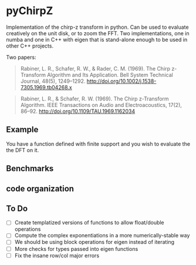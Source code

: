 # pyChirpZ

Implementation of the chirp-z transform in python. Can be used to
evaluate creatively on the unit disk, or to zoom the FFT. Two
implementations, one in numba and one in C++ with eigen that is
stand-alone enough to be used in other C++ projects.

Two papers:

> Rabiner, L. R., Schafer, R. W., & Rader, C. M. (1969). The Chirp
> z-Transform Algorithm and Its Application. Bell System Technical
> Journal, 48(5),
> 1249–1292. http://doi.org/10.1002/j.1538-7305.1969.tb04268.x

> Rabiner, L. R., & Schafer, R. W. (1969). The Chirp z-Transform
> Algorithm. IEEE Transactions on Audio and Electroacoustics, 17(2),
> 86–92. http://doi.org/10.1109/TAU.1969.1162034

## Example

You have a function defined with finite support and you wish to
evaluate the the DFT on it. 


## Benchmarks


## code organization


## To Do 

- [ ] Create templatized versions of functions to allow float/double operations
- [ ] Compute the complex exponentiations in a more numerically-stable way 
- [ ] We should be using block operations for eigen instead of iterating 
- [ ] More checks for types passed into eigen functions
- [ ] Fix the insane row/col major errors
